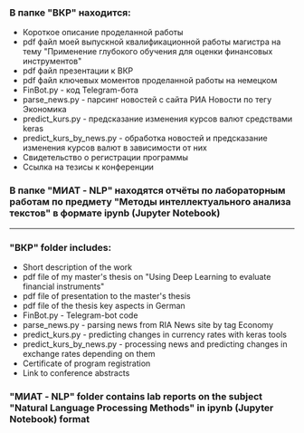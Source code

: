 ### В папке "ВКР" находится:
- Короткое описание проделанной работы
- pdf файл моей выпускной квалификационной работы магистра на тему "Применение глубокого обучения для оценки финансовых инструментов"
- pdf файл презентации к ВКР
- pdf файл ключевых моментов проделанной работы на немецком
- FinBot.py - код Telegram-бота
- parse_news.py - парсинг новостей с сайта РИА Новости по тегу Экономика
- predict_kurs.py - предсказание изменения курсов валют средствами keras
- predict_kurs_by_news.py - обработка новостей и предсказание изменения курсов валют в зависимости от них
- Свидетельство о регистрации программы
- Ссылка на тезисы к конференции

### В папке "МИАТ - NLP" находятся отчёты по лабораторным работам по предмету "Методы интеллектуального анализа текстов" в формате ipynb (Jupyter Notebook)


---


### "ВКР" folder includes:
- Short description of the work
- pdf file of my master's thesis on "Using Deep Learning to evaluate financial instruments"
- pdf file of presentation to the master's thesis
- pdf file of the thesis key aspects in German
- FinBot.py - Telegram-bot code
- parse_news.py - parsing news from RIA News site by tag Economy
- predict_kurs.py - predicting changes in currency rates with keras tools
- predict_kurs_by_news.py - processing news and predicting changes in exchange rates depending on them
- Certificate of program registration
- Link to conference abstracts

### "МИАТ - NLP" folder contains lab reports on the subject "Natural Language Processing Methods" in ipynb (Jupyter Notebook) format